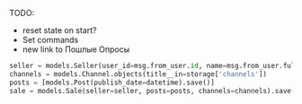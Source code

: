 TODO:
- reset state on start?
- Set commands
- new link to Пошлые Опросы

```py
seller = models.Seller(user_id=msg.from_user.id, name=msg.from_user.full_name).save()
channels = models.Channel.objects(title__in=storage['channels'])
posts = [models.Post(publish_date=datetime).save()]
sale = models.Sale(seller=seller, posts=posts, channels=channels).save()
```

